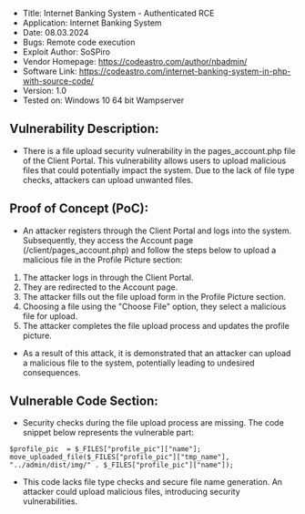 - Title: Internet Banking System - Authenticated RCE
- Application: Internet Banking System
- Date: 08.03.2024
- Bugs: Remote code execution
- Exploit Author: SoSPiro
- Vendor Homepage: https://codeastro.com/author/nbadmin/
- Software Link: https://codeastro.com/internet-banking-system-in-php-with-source-code/
- Version: 1.0
- Tested on: Windows 10 64 bit Wampserver


## Vulnerability Description:

- There is a file upload security vulnerability in the pages_account.php file of the Client Portal. This vulnerability allows users to upload malicious files that could potentially impact the system. Due to the lack of file type checks, attackers can upload unwanted files.


## Proof of Concept (PoC):

- An attacker registers through the Client Portal and logs into the system. Subsequently, they access the Account page (/client/pages_account.php) and follow the steps below to upload a malicious file in the Profile Picture section:


1. The attacker logs in through the Client Portal.
2. They are redirected to the Account page.
3. The attacker fills out the file upload form in the Profile Picture section.
4. Choosing a file using the "Choose File" option, they select a malicious file for upload.
5. The attacker completes the file upload process and updates the profile picture.

- As a result of this attack, it is demonstrated that an attacker can upload a malicious file to the system, potentially leading to undesired consequences.


## Vulnerable Code Section:

- Security checks during the file upload process are missing. The code snippet below represents the vulnerable part:

```
$profile_pic  = $_FILES["profile_pic"]["name"];
move_uploaded_file($_FILES["profile_pic"]["tmp_name"], "../admin/dist/img/" . $_FILES["profile_pic"]["name"]);
```
- This code lacks file type checks and secure file name generation. An attacker could upload malicious files, introducing security vulnerabilities.



